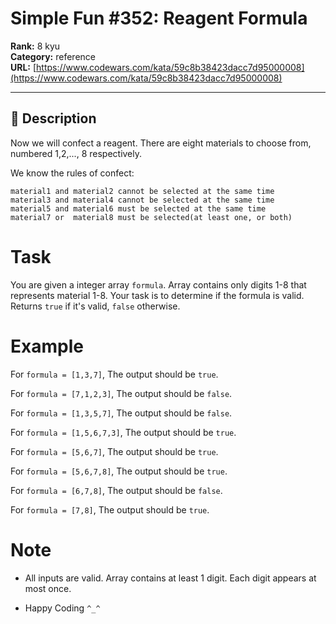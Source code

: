 # Simple Fun #352: Reagent Formula

**Rank:** 8 kyu  
**Category:** reference  
**URL:** [https://www.codewars.com/kata/59c8b38423dacc7d95000008](https://www.codewars.com/kata/59c8b38423dacc7d95000008)

---

## 📝 Description

Now we will confect a reagent. There are eight materials to choose from, numbered 1,2,..., 8 respectively.

We know the rules of confect:
```
material1 and material2 cannot be selected at the same time
material3 and material4 cannot be selected at the same time
material5 and material6 must be selected at the same time
material7 or  material8 must be selected(at least one, or both)
```

# Task

You are given a integer array `formula`. Array contains only digits 1-8 that represents material 1-8. Your task is to determine if the formula is valid. Returns `true` if it's valid, `false` otherwise.


# Example

For `formula = [1,3,7]`, The output should be `true`.

For `formula = [7,1,2,3]`, The output should be `false`.

For `formula = [1,3,5,7]`, The output should be `false`.

For `formula = [1,5,6,7,3]`, The output should be `true`.

For `formula = [5,6,7]`, The output should be `true`.

For `formula = [5,6,7,8]`, The output should be `true`.

For `formula = [6,7,8]`, The output should be `false`.

For `formula = [7,8]`, The output should be `true`.


# Note

- All inputs are valid. Array contains at least 1 digit. Each digit appears at most once. 

- Happy Coding `^_^`
